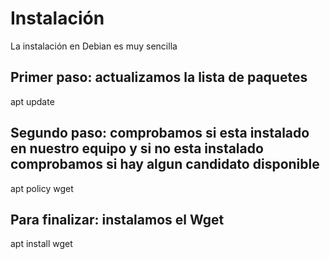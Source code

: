 # Instalación

La instalación en Debian es muy sencilla

## Primer paso: actualizamos la lista de paquetes
apt update

## Segundo paso: comprobamos si esta instalado en nuestro equipo y si no esta instalado comprobamos si hay algun candidato disponible
apt policy wget

## Para finalizar: instalamos el Wget
apt install wget

